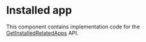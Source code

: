 # Installed app

This component contains implementation code for the
[GetInstalledRelatedApps](https://web.dev/get-installed-related-apps/) API.
